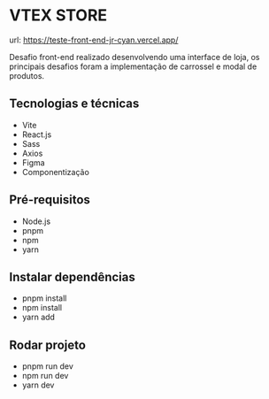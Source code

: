 # VTEX STORE

url: https://teste-front-end-jr-cyan.vercel.app/

Desafio front-end realizado desenvolvendo uma interface de loja, os principais desafios foram a implementação de carrossel e modal de produtos.

## Tecnologias e técnicas

- Vite
- React.js
- Sass
- Axios
- Figma
- Componentização

## Pré-requisitos

- Node.js
- pnpm
- npm
- yarn

## Instalar dependências

- pnpm install
- npm install
- yarn add

## Rodar projeto

- pnpm run dev
- npm run dev
- yarn dev

